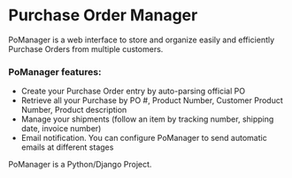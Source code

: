 Purchase Order Manager
========================

PoManager is a web interface to store and organize easily and efficiently Purchase Orders
from multiple customers.

### PoManager features:
- Create your Purchase Order entry by auto-parsing official PO
- Retrieve all your Purchase by PO #, Product Number, Customer Product Number, Product description
- Manage your shipments (follow an item by tracking number, shipping date, invoice number)
- Email notification. You can configure PoManager to send automatic emails at different stages

PoManager is a Python/Django Project.
